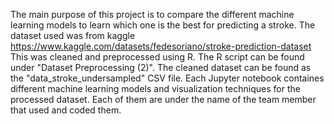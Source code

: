 The main purpose of this project is to compare the different machine learning models to learn which one is the best for predicting a stroke.
The dataset used was from kaggle https://www.kaggle.com/datasets/fedesoriano/stroke-prediction-dataset
This was cleaned and preprocessed using R. The R script can be found under "Dataset Preprocessing (2)".
The cleaned dataset can be found as the "data_stroke_undersampled" CSV file.
Each Jupyter notebook containes different machine learning models and visualization techniques for the processed dataset.
Each of them are under the name of the team member that used and coded them.
